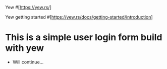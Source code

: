 Yew
#[https://yew.rs/]


Yew getting started
#[https://yew.rs/docs/getting-started/introduction]

# This is a simple user login form build with yew
- Will continue...
